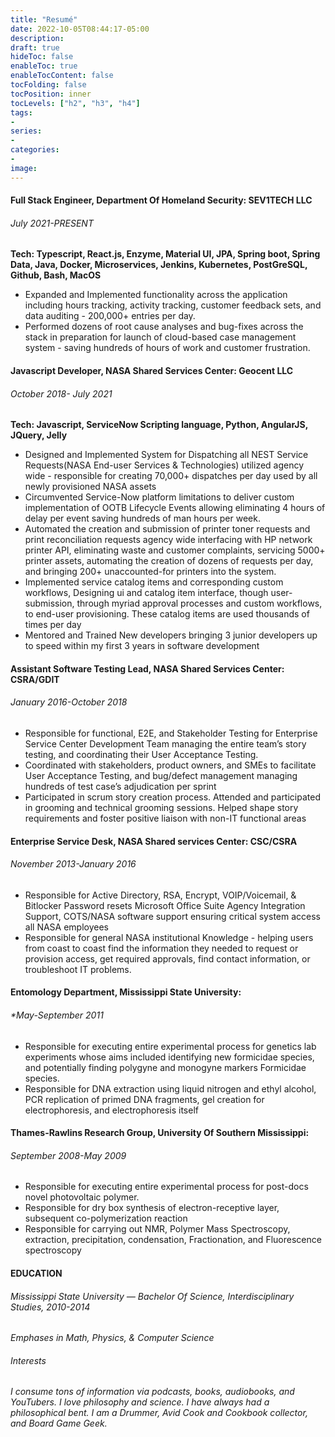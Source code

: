 ```yaml
---
title: "Resumé"
date: 2022-10-05T08:44:17-05:00
description:
draft: true
hideToc: false
enableToc: true
enableTocContent: false
tocFolding: false
tocPosition: inner
tocLevels: ["h2", "h3", "h4"]
tags:
-
series:
-
categories:
-
image:
---
```

#### Full Stack Engineer, Department Of Homeland Security: SEV1TECH LLC 
###### *July 2021-PRESENT*
**Tech: Typescript, React.js, Enzyme, Material UI, JPA, Spring boot, Spring Data, Java, Docker, Microservices, Jenkins, Kubernetes, PostGreSQL, Github, Bash, MacOS**
- Expanded and Implemented functionality across the application including hours tracking, activity tracking, customer feedback sets, and data auditing - 200,000+ entries per day.
- Performed dozens of root cause analyses and bug-fixes across the stack in preparation for launch of cloud-based case management system - saving hundreds of hours of work and customer frustration.
#### Javascript Developer, NASA Shared Services Center: Geocent LLC
###### *October 2018- July 2021*
**Tech: Javascript, ServiceNow Scripting language, Python, AngularJS, JQuery, Jelly**
- Designed and Implemented System for Dispatching all NEST Service Requests(NASA End-user Services & Technologies) utilized agency wide - responsible for creating 70,000+ dispatches per day used by all newly provisioned NASA assets
- Circumvented Service-Now platform limitations to deliver custom implementation of OOTB Lifecycle Events allowing eliminating 4 hours of delay per event saving hundreds of man hours per week.
- Automated the creation and submission of printer toner requests and print reconciliation requests agency wide interfacing with HP network printer API, eliminating waste and customer complaints, servicing 5000+ printer assets, automating the creation of dozens of requests per day, and bringing 200+ unaccounted-for printers into the system.
- Implemented service catalog items and corresponding custom workflows, Designing ui and catalog item interface, though user-submission, through myriad approval processes and custom workflows, to end-user provisioning.  These catalog items are used thousands of times per day
- Mentored and Trained New developers bringing 3 junior developers up to speed within my first 3 years in software development
#### Assistant Software Testing Lead, NASA Shared Services Center: CSRA/GDIT 
###### *January 2016-October 2018*
- Responsible for functional, E2E, and Stakeholder Testing for Enterprise Service Center Development Team managing the entire team’s story testing, and coordinating their User Acceptance Testing.
- Coordinated with stakeholders, product owners, and SMEs to facilitate User Acceptance Testing, and bug/defect management managing hundreds of test case’s adjudication per sprint 
- Participated in scrum story creation process.  Attended and participated in grooming and technical grooming sessions. Helped shape story requirements and foster positive liaison with non-IT functional areas
#### Enterprise Service Desk, NASA Shared services Center: CSC/CSRA 
###### *November 2013-January 2016*
- Responsible for Active Directory, RSA, Encrypt, VOIP/Voicemail, & Bitlocker Password resets
Microsoft Office Suite Agency Integration Support, COTS/NASA software support ensuring critical system access all NASA employees
- Responsible for general NASA institutional Knowledge - helping users from coast to coast find the information they needed to request or provision access, get required approvals, find contact information, or troubleshoot IT problems.
#### Entomology Department, Mississippi State University: 
###### *May-September 2011
- Responsible for executing entire experimental process for genetics lab experiments whose aims included identifying new formicidae species, and potentially finding polygyne and monogyne markers Formicidae species.
- Responsible for DNA extraction using liquid nitrogen and ethyl alcohol, PCR replication of primed DNA fragments, gel creation for electrophoresis, and electrophoresis itself

#### Thames-Rawlins Research Group, University Of Southern Mississippi: 
###### *September 2008-May 2009*
- Responsible for executing entire experimental process for post-docs novel photovoltaic polymer.
- Responsible for dry box synthesis of electron-receptive layer, subsequent co-polymerization reaction
- Responsible for carrying out NMR, Polymer Mass Spectroscopy, extraction, precipitation, condensation, Fractionation, and Fluorescence spectroscopy

#### EDUCATION
###### Mississippi State University — Bachelor Of Science, Interdisciplinary Studies, *2010-2014*
*Emphases in Math, Physics, & Computer Science*

###### Interests
*I consume tons of information via podcasts, books, audiobooks, and YouTubers.  I love philosophy and science.  I have always had a philosophical bent. I am a Drummer, Avid Cook and Cookbook collector, and Board Game Geek.*



